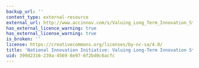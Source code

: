 ```yaml
---
backup_url: ''
content_type: external-resource
external_url: http://www.accinnov.com/s/Valuing_Long_Term_Innovation_Strategies_133.pdf
has_external_licence_warning: true
has_external_license_warning: true
is_broken: ''
license: https://creativecommons.org/licenses/by-nc-sa/4.0/
title: 'National Innovation Initiative: Valuing Long-Term Innovation Strategies (PDF)'
uid: 399d2316-239a-4569-8e97-6f2bd0c6acfc
---
```

